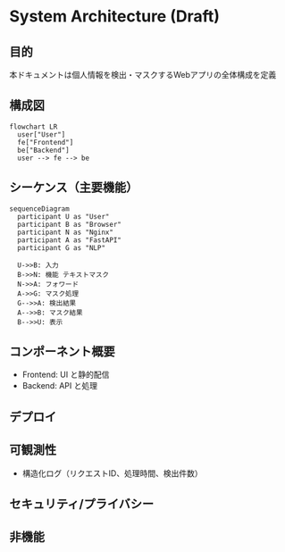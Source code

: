 # System Architecture (Draft)

## 目的

本ドキュメントは個人情報を検出・マスクするWebアプリの全体構成を定義

## 構成図
```mermaid
flowchart LR
  user["User"]
  fe["Frontend"]
  be["Backend"]
  user --> fe --> be
```

## シーケンス（主要機能）
```mermaid
sequenceDiagram
  participant U as "User"
  participant B as "Browser"
  participant N as "Nginx"
  participant A as "FastAPI"
  participant G as "NLP"

  U->>B: 入力
  B->>N: 機能 テキストマスク
  N->>A: フォワード
  A->>G: マスク処理
  G-->>A: 検出結果
  A-->>B: マスク結果
  B-->>U: 表示
```

## コンポーネント概要
- Frontend: UI と静的配信
- Backend: API と処理

## デプロイ

## 可観測性
- 構造化ログ（リクエストID、処理時間、検出件数）

## セキュリティ/プライバシー

## 非機能

